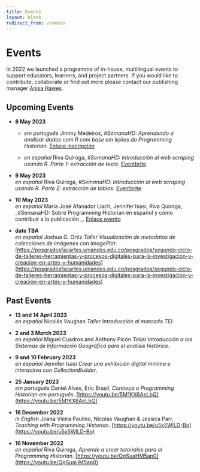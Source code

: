```yaml
---
title: Events
layout: blank
redirect_from: /events
---
```


# Events

In 2022 we launched a programme of in-house, multilingual events to support educators, learners, and project partners. 
If you would like to contribute, collaborate or find out more please contact our publishing manager <a href="mailto: admin@programminghistorian.org">Anisa Hawes</a>.

## Upcoming Events

* **8 May 2023**

  * _em português_ Jimmy Medeiros, _#SemanaHD: Aprendendo a analisar dados com R com base em lições do Programming Historian_. [Enlace inscripción](https://semanahd.cuaieed.unam.mx/#/calendario)

  * _en español_ Riva Quiroga, _#SemanaHD: Introducción al web scraping usando R. Parte 1: extracción de texto_. [Eventbrite](https://www.eventbrite.com/e/introduccion-al-web-scraping-usando-r-parte-1-extraccion-de-texto-tickets-623620143637)

* **9 May 2023**  
_en español_ Riva Quiroga, _#SemanaHD: Introducción al web scraping usando R. Parte 2: extracción de tablas_. [Eventbrite](https://www.eventbrite.com/e/introduccion-al-web-scraping-usando-r-parte-2-extraccion-de-tablas-tickets-623680514207)

* **10 May 2023**  
_en español_ María José Afanador Llach, Jennifer Isasi, Riva Quiroga, _#SemanaHD: Sobre Programming Historian en español y cómo contribuir a la publicación
_. [Enlace evento](https://uniandes-edu-co.zoom.us/j/85139205109)

* **date TBA**  
_en español_ Joshua G. Ortiz _Taller Visualización de metadatos de colecciones de imágenes con ImagePlot_. [https://posgradosfacartes.uniandes.edu.co/posgrados/segundo-ciclo-de-talleres-herramientas-y-procesos-digitales-para-la-investigacion-y-creacion-en-artes-y-humanidades](https://posgradosfacartes.uniandes.edu.co/posgrados/segundo-ciclo-de-talleres-herramientas-y-procesos-digitales-para-la-investigacion-y-creacion-en-artes-y-humanidades)

## Past Events

* **13 and 14 April 2023**  
_en español_ Nicolás Vaughan _Taller Introducción al marcado TEI_.

* **2 and 3 March 2023**  
_en español_ Miguel Cuadros and Anthony Picón _Taller Introducción a los Sistemas de Información Geográfica para el análisis histórico_. 

* **9 and 10 February 2023**  
_en español_ Jennifer Isasi _Crear una exhibición digital mínima e interactiva con CollectionBuilder_.

* **25 January 2023**  
_em português_ Daniel Alves, Eric Brasil, _Conheça o Programming Historian em português_. [https://youtu.be/5M1KX6AeLbQ](https://youtu.be/5M1KX6AeLbQ)

* **16 December 2022**  
_in English_ Joana Vieira Paulino, Nicolas Vaughan & Jessica Parr, _Teaching with Programming Historian_. [https://youtu.be/u5x5WlLD-Bo](https://youtu.be/u5x5WlLD-Bo)

* **16 November 2022**  
_en español_ Riva Quiroga, _Aprende a crear tutoriales para el Programming Historian_. [https://youtu.be/QgSuaHM5ap0](https://youtu.be/QgSuaHM5ap0) 
